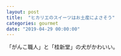 ```yaml
---
layout: post
title:  "ヒカリエのスイーツはお土産によさそう"
categories: gourmet
date: "2019-04-29 00:00:00"
---
```


「がんこ職人」と「桂新堂」の犬がかわいい。